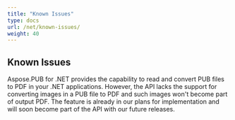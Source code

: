 ```yaml
---
title: "Known Issues"
type: docs
url: /net/known-issues/
weight: 40
---
```


## **Known Issues**
Aspose.PUB for .NET provides the capability to read and convert PUB files to PDF in your .NET applications. However, the API lacks the support for converting images in a PUB file to PDF and such images won't become part of output PDF. The feature is already in our plans for implementation and will soon become part of the API with our future releases.
